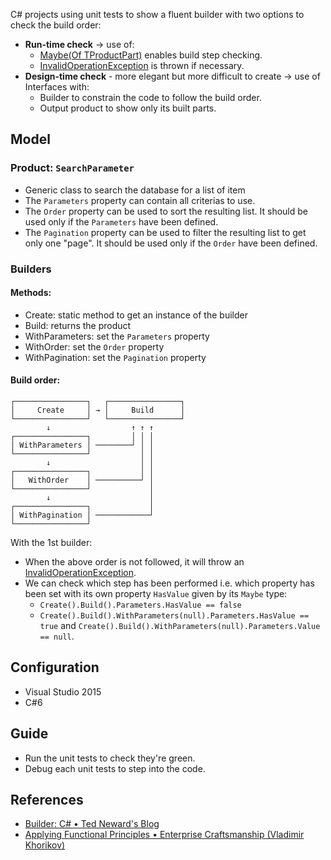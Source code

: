 ﻿C# projects using unit tests to show a fluent builder with two options to check the build order:

- **Run-time check** → use of:
  - [Maybe(Of TProductPart)](https://github.com/rdeneau/NullAlternatives) enables build step checking.
  - [InvalidOperationException](https://msdn.microsoft.com/fr-fr/library/system.invalidoperationexception(v=vs.110).aspx) is thrown if necessary.
- **Design-time check** - more elegant but more difficult to create → use of Interfaces with:
  - Builder to constrain the code to follow the build order.
  - Output product to show only its built parts.


## Model

### Product: `SearchParameter`

- Generic class to search the database for a list of item
- The `Parameters` property can contain all criterias to use.
- The `Order` property can be used to sort the resulting list. It should be used only if the `Parameters` have been defined.
- The `Pagination` property can be used to filter the resulting list to get only one "page". It should be used only if the `Order` have been defined.

### Builders

#### Methods:
- Create: static method to get an instance of the builder
- Build: returns the product
- WithParameters: set the `Parameters` property
- WithOrder: set the `Order` property
- WithPagination: set the `Pagination` property

#### Build order:

```
┌────────────────┐   ┌────────────────┐
│     Create     │ → │     Build      │
└────────────────┘   └────────────────┘
        ↓                  ↑ ↑ ↑
┌────────────────┐         │ │ │
│ WithParameters │ ────────┘ │ │
└────────────────┘           │ │
        ↓                    │ │
┌────────────────┐           │ │
│   WithOrder    │ ──────────┘ │
└────────────────┘             │
        ↓                      │
┌────────────────┐             │
│ WithPagination │ ────────────┘
└────────────────┘
```

With the 1st builder:
- When the above order is not followed, it will throw an [InvalidOperationException](https://msdn.microsoft.com/fr-fr/library/system.invalidoperationexception(v=vs.110).aspx).
- We can check which step has been performed i.e. which property has been set with its own property `HasValue` given by its `Maybe` type:
  - `Create().Build().Parameters.HasValue == false`
  - `Create().Build().WithParameters(null).Parameters.HasValue == true` and `Create().Build().WithParameters(null).Parameters.Value == null`.


## Configuration

- Visual Studio 2015
- C#6


## Guide

- Run the unit tests to check they're green.
- Debug each unit tests to step into the code.


## References

- [Builder: C# • Ted Neward's Blog](http://blogs.tedneward.com/patterns/Builder-CSharp/)
- [Applying Functional Principles • Enterprise Craftsmanship (Vladimir Khorikov)](http://enterprisecraftsmanship.com/2016/04/11/applying-functional-principles-in-c-pluralsight-course/)